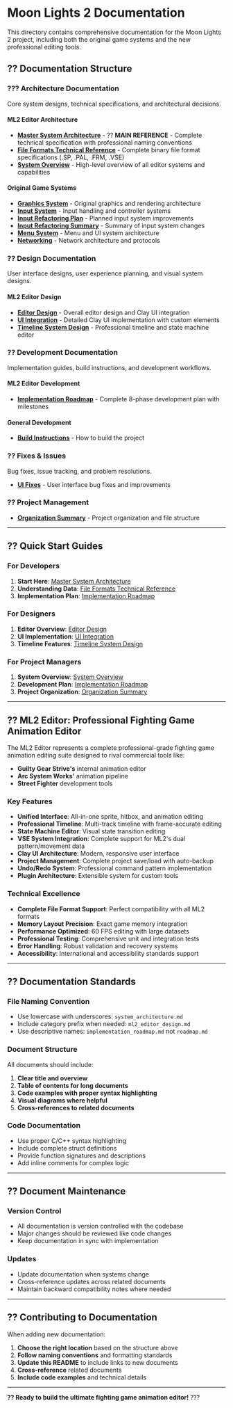 # Moon Lights 2 Documentation

This directory contains comprehensive documentation for the Moon Lights 2 project, including both the original game systems and the new professional editing tools.

## ?? **Documentation Structure**

### ??? **Architecture Documentation**
Core system designs, technical specifications, and architectural decisions.

#### ML2 Editor Architecture
- **[Master System Architecture](architecture/ml2_editor/master_architecture.md)** - ?? **MAIN REFERENCE** - Complete technical specification with professional naming conventions
- **[File Formats Technical Reference](architecture/ml2_editor/file_formats.md)** - Complete binary file format specifications (.SP, .PAL, .FRM, .VSE)
- **[System Overview](architecture/ml2_editor/system_overview.md)** - High-level overview of all editor systems and capabilities

#### Original Game Systems
- **[Graphics System](architecture/graphics_system.md)** - Original graphics and rendering architecture
- **[Input System](architecture/input_system.md)** - Input handling and controller systems
- **[Input Refactoring Plan](architecture/input_system_refactor_plan.md)** - Planned input system improvements
- **[Input Refactoring Summary](architecture/input_refactoring_summary.md)** - Summary of input system changes
- **[Menu System](architecture/menu_system.md)** - Menu and UI system architecture
- **[Networking](architecture/networking.md)** - Network architecture and protocols

### ?? **Design Documentation**
User interface designs, user experience planning, and visual system designs.

#### ML2 Editor Design
- **[Editor Design](design/ml2_editor/editor_design.md)** - Overall editor design and Clay UI integration
- **[UI Integration](design/ml2_editor/ui_integration.md)** - Detailed Clay UI implementation with custom elements
- **[Timeline System Design](design/ml2_editor/timeline_system.md)** - Professional timeline and state machine editor

### ?? **Development Documentation**
Implementation guides, build instructions, and development workflows.

#### ML2 Editor Development
- **[Implementation Roadmap](development/ml2_editor/implementation_roadmap.md)** - Complete 8-phase development plan with milestones

#### General Development
- **[Build Instructions](development/build_instructions.md)** - How to build the project

### ?? **Fixes & Issues**
Bug fixes, issue tracking, and problem resolutions.

- **[UI Fixes](fixes/ui_fixes.md)** - User interface bug fixes and improvements

### ?? **Project Management**
- **[Organization Summary](ORGANIZATION_SUMMARY.md)** - Project organization and file structure

---

## ?? **Quick Start Guides**

### For Developers
1. **Start Here**: [Master System Architecture](architecture/ml2_editor/master_architecture.md)
2. **Understanding Data**: [File Formats Technical Reference](architecture/ml2_editor/file_formats.md)
3. **Implementation Plan**: [Implementation Roadmap](development/ml2_editor/implementation_roadmap.md)

### For Designers
1. **Editor Overview**: [Editor Design](design/ml2_editor/editor_design.md)
2. **UI Implementation**: [UI Integration](design/ml2_editor/ui_integration.md)
3. **Timeline Features**: [Timeline System Design](design/ml2_editor/timeline_system.md)

### For Project Managers
1. **System Overview**: [System Overview](architecture/ml2_editor/system_overview.md)
2. **Development Plan**: [Implementation Roadmap](development/ml2_editor/implementation_roadmap.md)
3. **Project Organization**: [Organization Summary](ORGANIZATION_SUMMARY.md)

---

## ?? **ML2 Editor: Professional Fighting Game Animation Editor**

The ML2 Editor represents a complete professional-grade fighting game animation editing suite designed to rival commercial tools like:

- **Guilty Gear Strive's** internal animation editor
- **Arc System Works'** animation pipeline
- **Street Fighter** development tools

### **Key Features**
- **Unified Interface**: All-in-one sprite, hitbox, and animation editing
- **Professional Timeline**: Multi-track timeline with frame-accurate editing
- **State Machine Editor**: Visual state transition editing
- **VSE System Integration**: Complete support for ML2's dual pattern/movement data
- **Clay UI Architecture**: Modern, responsive user interface
- **Project Management**: Complete project save/load with auto-backup
- **Undo/Redo System**: Professional command pattern implementation
- **Plugin Architecture**: Extensible system for custom tools

### **Technical Excellence**
- **Complete File Format Support**: Perfect compatibility with all ML2 formats
- **Memory Layout Precision**: Exact game memory integration
- **Performance Optimized**: 60 FPS editing with large datasets
- **Professional Testing**: Comprehensive unit and integration tests
- **Error Handling**: Robust validation and recovery systems
- **Accessibility**: International and accessibility standards support

---

## ?? **Documentation Standards**

### **File Naming Convention**
- Use lowercase with underscores: `system_architecture.md`
- Include category prefix when needed: `ml2_editor_design.md`
- Use descriptive names: `implementation_roadmap.md` not `roadmap.md`

### **Document Structure**
All documents should include:
1. **Clear title and overview**
2. **Table of contents for long documents**
3. **Code examples with proper syntax highlighting**
4. **Visual diagrams where helpful**
5. **Cross-references to related documents**

### **Code Documentation**
- Use proper C/C++ syntax highlighting
- Include complete struct definitions
- Provide function signatures and descriptions
- Add inline comments for complex logic

---

## ?? **Document Maintenance**

### **Version Control**
- All documentation is version controlled with the codebase
- Major changes should be reviewed like code changes
- Keep documentation in sync with implementation

### **Updates**
- Update documentation when systems change
- Cross-reference updates across related documents
- Maintain backward compatibility notes where needed

---

## ?? **Contributing to Documentation**

When adding new documentation:

1. **Choose the right location** based on the structure above
2. **Follow naming conventions** and formatting standards
3. **Update this README** to include links to new documents
4. **Cross-reference** related documents
5. **Include code examples** and technical details

---

**?? Ready to build the ultimate fighting game animation editor!** ???